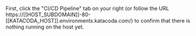 First, click the "CI/CD Pipeline" tab on your right (or follow the URL https://[[HOST_SUBDOMAIN]]-80-[[KATACODA_HOST]].environments.katacoda.com/) to confirm that there is nothing running on the host yet.